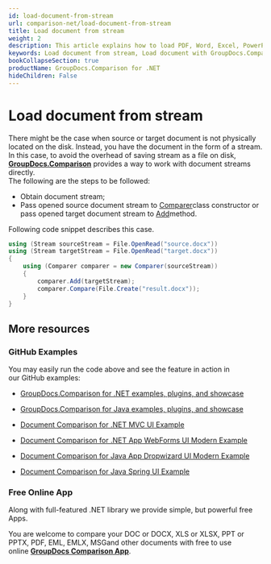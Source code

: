 ```yaml
---
id: load-document-from-stream
url: comparison-net/load-document-from-stream
title: Load document from stream
weight: 2
description: This article explains how to load PDF, Word, Excel, PowerPoint documents from stream when using GroupDocs.Comparison for .NET.
keywords: Load document from stream, Load document with GroupDocs.Comparison
bookCollapseSection: true
productName: GroupDocs.Comparison for .NET
hideChildren: False
---
```


# Load document from stream

There might be the case when source or target document is not physically located on the disk. Instead, you have the document in the form of a stream. In this case, to avoid the overhead of saving stream as a file on disk, **[GroupDocs.Comparison](https://products.groupdocs.com/comparison/net)** provides a way to work with document streams directly.   
The following are the steps to be followed:

*   Obtain document stream; 
*   Pass opened source document stream to [Comparer](https://apireference.groupdocs.com/net/comparison/groupdocs.comparison/comparer)class constructor or pass opened target document stream to [Add](https://apireference.groupdocs.com/net/comparison/groupdocs.comparison/comparer/methods/add/index)method.

Following code snippet describes this case.

```csharp
using (Stream sourceStream = File.OpenRead("source.docx"))
using (Stream targetStream = File.OpenRead("target.docx"))
{
	using (Comparer comparer = new Comparer(sourceStream))
	{
	    comparer.Add(targetStream);
    	comparer.Compare(File.Create("result.docx"));
	}
}
```

## More resources

### GitHub Examples

You may easily run the code above and see the feature in action in our GitHub examples:

*   [GroupDocs.Comparison for .NET examples, plugins, and showcase](https://github.com/groupdocs-comparison/GroupDocs.Comparison-for-.NET)
    
*   [GroupDocs.Comparison for Java examples, plugins, and showcase](https://github.com/groupdocs-comparison/GroupDocs.Comparison-for-Java)
    
*   [Document Comparison for .NET MVC UI Example](https://github.com/groupdocs-comparison/GroupDocs.Comparison-for-.NET-MVC) 
    
*   [Document Comparison for .NET App WebForms UI Modern Example](https://github.com/groupdocs-comparison/GroupDocs.Comparison-for-.NET-WebForms)
    
*   [Document Comparison for Java App Dropwizard UI Modern Example](https://github.com/groupdocs-comparison/GroupDocs.Comparison-for-Java-Dropwizard)
    
*   [Document Comparison for Java Spring UI Example](https://github.com/groupdocs-comparison/GroupDocs.Comparison-for-Java-Spring)
    

### Free Online App

Along with full-featured .NET library we provide simple, but powerful free Apps.

You are welcome to compare your DOC or DOCX, XLS or XLSX, PPT or PPTX, PDF, EML, EMLX, MSGand other documents with free to use online **[GroupDocs Comparison App](https://products.groupdocs.app/comparison)**.
